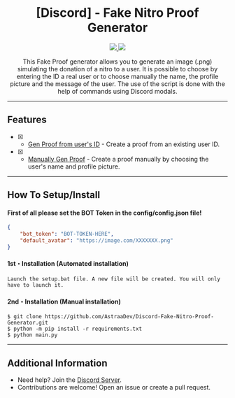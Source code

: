 <h1 align="center">[Discord] - Fake Nitro Proof Generator</h1>
<p align="center">
  <a href="https://www.python.org">
    <img src="https://img.shields.io/badge/Python-3.9-informational.svg">
  </a>
  <a href="https://github.com/AstraaDev">
    <img src="https://img.shields.io/github/repo-size/AstraaDev/Discord-Fake-Nitro-Proof-Generator.svg?label=Repo%20size&style=flat-square">
  </a>
</p>

<p align="center">
  This Fake Proof generator allows you to generate an image (.png) simulating the donation of a nitro to a user. It is possible to choose by entering the ID a real user or to choose manually the name, the profile picture and the message of the user. The use of the script is done with the help of commands using Discord modals.
</p>

---

## Features

- [x] - [Gen Proof from user's ID](https://github.com/AstraaDev/Discord-Fake-Nitro-Proof-Generator) - Create a proof from an existing user ID.
- [x] - [Manually Gen Proof](https://github.com/AstraaDev/Discord-Fake-Nitro-Proof-Generator) - Create a proof manually by choosing the user's name and profile picture.

---

## How To Setup/Install

#### First of all please set the BOT Token in the config/config.json file!
```json
{
    "bot_token": "BOT-TOKEN-HERE",
    "default_avatar": "https://image.com/XXXXXXX.png"
}
```

#### 1st・Installation (Automated installation)
```
Launch the setup.bat file. A new file will be created. You will only have to launch it.
```

#### 2nd・Installation (Manual installation)
```
$ git clone https://github.com/AstraaDev/Discord-Fake-Nitro-Proof-Generator.git
$ python -m pip install -r requirements.txt
$ python main.py
```

---

## Additional Information
- Need help? Join the [Discord Server](https://astraadev.github.io/discord).
- Contributions are welcome! Open an issue or create a pull request.
